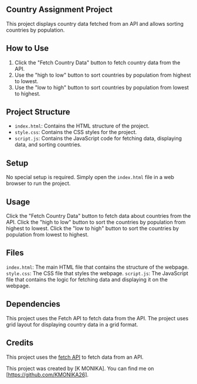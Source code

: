 ## Country Assignment Project

This project displays country data fetched from an API and allows sorting countries by population.

## How to Use

1. Click the "Fetch Country Data" button to fetch country data from the API.
2. Use the "high to low" button to sort countries by population from highest to lowest.
3. Use the "low to high" button to sort countries by population from lowest to highest.

## Project Structure

- `index.html`: Contains the HTML structure of the project.
- `style.css`: Contains the CSS styles for the project.
- `script.js`: Contains the JavaScript code for fetching data, displaying data, and       sorting countries.

## Setup

No special setup is required. Simply open the `index.html` file in a web browser to run the project.

## Usage

Click the "Fetch Country Data" button to fetch data about countries from the API.
Click the "high to low" button to sort the countries by population from highest to lowest.
Click the "low to high" button to sort the countries by population from lowest to highest.


## Files

`index.html`: The main HTML file that contains the structure of the webpage.
`style.css`: The CSS file that styles the webpage.
`script.js`: The JavaScript file that contains the logic for fetching data and displaying it on the webpage.


## Dependencies

This project uses the Fetch API to fetch data from the API.
The project uses grid layout for displaying country data in a grid format.

## Credits

This project uses the [fetch API](https://developer.mozilla.org/en-US/docs/Web/API/Fetch_API) to fetch data from an API.


This project was created by [K MONIKA]. You can find me on [https://github.com/KMONIKA26].
